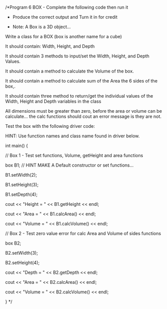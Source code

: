 /*Program 6 BOX - Complete the following code then run it

- Produce the correct output and Turn it in for credit

- Note: A Box is a 3D object...

Write a class for a BOX (box is another name for a cube)

It should contain:  Width, Height, and Depth

It should contain 3 methods to input/set the Width, Height, and Depth Values.

It should contain a method to calculate the Volume of the box.

It should contain a method to calculate sum of the Area the 6 sides of the box,.

It should contain three method to return/get the individual values of the Width, Height and Depth variables in the class

All dimensions must be greater than zero, before the area or volume can be calculate... the calc functions should cout an error message is they are not.

Test the box with the following driver code:

HINT: Use function names and class name found in driver below.

int main() {

// Box 1 - Test set functions, Volume, getHeight and area functions

box B1;    // HINT MAKE A Default constructor or set functions...

B1.setWidth(2);

B1.setHeight(3);

B1.setDepth(4);

cout << "Height = " << B1.getHeight << endl;

cout << "Area = " << B1.calcArea() << endl;

cout << "Volume = " << B1.calcVolume() << endl;

// Box 2 - Test zero value error for calc Area and Volume of sides functions

box B2;

B2.setWidth(3);

B2.setHeight(4);

cout << "Depth = " << B2.getDepth << endl;

cout << "Area = " << B2.calcArea() << endl;

cout << "Volume = " << B2.calcVolume() << endl;

}
*/
